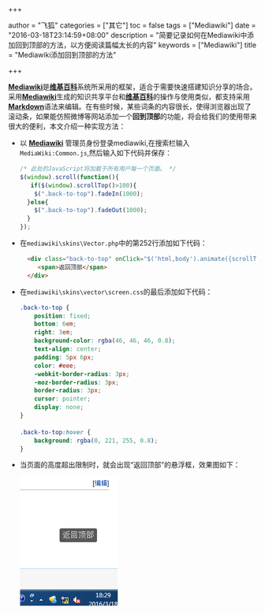 +++

author = "飞狐"
categories = ["其它"]
toc = false
tags = ["Mediawiki"]
date = "2016-03-18T23:14:59+08:00"
description = "简要记录如何在Mediawiki中添加回到顶部的方法，以方便阅读篇幅太长的内容"
keywords = ["Mediawiki"]
title = "Mediawiki添加回到顶部的方法"

+++

[**Mediawiki**](https://www.mediawiki.org/wiki/MediaWiki)是[**维基百科**](https://www.wikipedia.org/)系统所采用的框架，适合于需要快速搭建知识分享的场合。采用[**Mediawiki**](https://www.mediawiki.org/wiki/MediaWiki)生成的知识共享平台和[**维基百科**](https://www.wikipedia.org/)的操作与使用类似，都支持采用[**Markdown**](https://zh.wikipedia.org/zh-cn/Markdown)语法来编辑。在有些时候，某些词条的内容很长，使得浏览器出现了滚动条，如果能仿照微博等网站添加一个**回到顶部**的功能，将会给我们的使用带来很大的便利，本文介绍一种实现方法：

<!--more-->

* 以 [**Mediawiki**](https://www.mediawiki.org/wiki/MediaWiki) 管理员身份登录mediawiki,在搜索栏输入`MediaWiki:Common.js`,然后输入如下代码并保存：

    ``` javascript
    /* 此处的JavaScript将加载于所有用户每一个页面。 */
    $(window).scroll(function(){
       if($(window).scrollTop()>100){
        $(".back-to-top").fadeIn(1000);
      }else{
        $(".back-to-top").fadeOut(1000);
      }
    });
    ```
* 在`mediawiki\skins\Vector.php`中的第252行添加如下代码： 

     ```html
       <div class="back-to-top" onClick="$('html,body').animate({scrollTop:0},500);">
          <span>返回顶部</span>
       </div>
     ```

* 在`mediawiki\skins\vector\screen.css`的最后添加如下代码：

    ```css
    .back-to-top {
        position: fixed;
        bottom: 6em;
        right: 3em;
        background-color: rgba(46, 46, 46, 0.8);
        text-align: center;
        padding: 5px 6px;
        color: #eee;
        -webkit-border-radius: 3px;
        -moz-border-radius: 3px;
        border-radius: 3px;
        cursor: pointer;
        display: none;
    }

    .back-to-top:hover {
        background: rgba(0, 221, 255, 0.8);
    }
    ```

* 当页面的高度超出限制时，就会出现“返回顶部”的悬浮框，效果图如下：  

    ![Back to top.PNG](/blog_img/web/mediawiki-back-to-top/back-to-top.png "返回顶部示例图片")